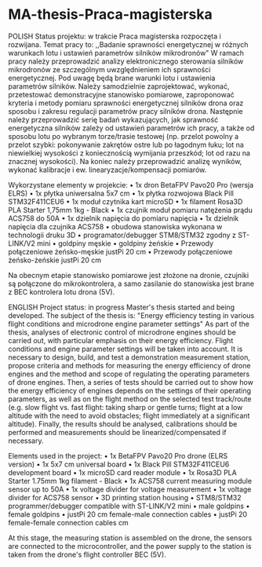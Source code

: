 # MA-thesis-Praca-magisterska

POLISH
Status projektu: w trakcie
Praca magisterska rozpoczęta i rozwijana. Temat pracy to: ,,Badanie sprawności energetycznej w różnych warunkach lotu i ustawień parametrów silników mikrodronów" W ramach pracy należy przeprowadzić analizy elektronicznego sterowania silników mikrodronów ze szczególnym uwzględnieniem ich sprawności energetycznej. Pod uwagę będą brane warunki lotu i ustawienia parametrów silników. Należy samodzielnie zaprojektować, wykonać, przetestować demonstracyjne stanowisko pomiarowe, zaproponować kryteria i metody pomiaru sprawności energetycznej silników drona oraz sposobu i zakresu regulacji parametrów pracy silników drona. Następnie należy przeprowadzić serię badań wykazujących, jak sprawność energetyczna silników zależy od ustawień parametrów ich pracy, a także od sposobu lotu po wybranym torze/trasie testowej (np. przelot powolny a przelot szybki: pokonywanie zakrętów ostre lub po łagodnym łuku; lot na niewielkiej wysokości z koniecznością wymijania przeszkód; lot od razu na znacznej wysokości). Na koniec należy przeprowadzić analizę wyników, wykonać kalibracje i ew. linearyzacje/kompensacji pomiarów.

Wykorzystane elementy w projekcie:
•	1x dron BetaFPV Pavo20 Pro (wersja ELRS)
•	1x płytka uniwersalna 5x7 cm
•	1x płytka rozwojowa Black Pill STM32F411CEU6
•	1x moduł czytnika kart microSD
•	1x filament Rosa3D PLA Starter 1,75mm 1kg - Black
•	1x czujnik moduł pomiaru natężenia prądu ACS758 do 50A
•	1x dzielnik napięcia do pomiaru napięcia
•	1x dzielnik napięcia dla czujnika ACS758
•	obudowa stanowiska wykonana w technologii druku 3D
•	programator/debugger STM8/STM32 zgodny z ST-LINK/V2 mini
•	goldpiny męskie
•	goldpiny żeńskie
•	Przewody połączeniowe żeńsko-męskie justPi 20 cm
•	Przewody połączeniowe żeńsko-żeńskie justPi 20 cm

Na obecnym etapie stanowisko pomiarowe jest złożone na dronie, czujniki są połączone do mikrokontrolera, a samo zasilanie do stanowiska jest brane z BEC kontrolera lotu drona (5V). 

ENGLISH
Project status: in progress
Master's thesis started and being developed. The subject of the thesis is: "Energy efficiency testing in various flight conditions and microdrone engine parameter settings" As part of the thesis, analyses of electronic control of microdrone engines should be carried out, with particular emphasis on their energy efficiency. Flight conditions and engine parameter settings will be taken into account. It is necessary to design, build, and test a demonstration measurement station, propose criteria and methods for measuring the energy efficiency of drone engines and the method and scope of regulating the operating parameters of drone engines. Then, a series of tests should be carried out to show how the energy efficiency of engines depends on the settings of their operating parameters, as well as on the flight method on the selected test track/route (e.g. slow flight vs. fast flight: taking sharp or gentle turns; flight at a low altitude with the need to avoid obstacles; flight immediately at a significant altitude). Finally, the results should be analysed, calibrations should be performed and measurements should be linearized/compensated if necessary.

Elements used in the project:
• 1x BetaFPV Pavo20 Pro drone (ELRS version)
• 1x 5x7 cm universal board
• 1x Black Pill STM32F411CEU6 development board
• 1x microSD card reader module
• 1x Rosa3D PLA Starter 1.75mm 1kg filament - Black
• 1x ACS758 current measuring module sensor up to 50A
• 1x voltage divider for voltage measurement
• 1x voltage divider for ACS758 sensor
• 3D printing station housing
• STM8/STM32 programmer/debugger compatible with ST-LINK/V2 mini
• male goldpins
• female goldpins
• justPi 20 cm female-male connection cables
• justPi 20 female-female connection cables cm

At this stage, the measuring station is assembled on the drone, the sensors are connected to the microcontroller, and the power supply to the station is taken from the drone's flight controller BEC (5V).
